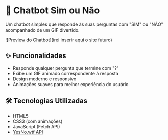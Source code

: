 # 🤖 Chatbot Sim ou Não

Um chatbot simples que responde às suas perguntas com "SIM" ou "NÃO" acompanhado de um GIF divertido.

![Preview do Chatbot](irei inserir aqui o site futuro)

## ✨ Funcionalidades

- Responde qualquer pergunta que termine com "?"
- Exibe um GIF animado correspondente à resposta
- Design moderno e responsivo
- Animações suaves para melhor experiência do usuário

## 🛠️ Tecnologias Utilizadas

- HTML5
- CSS3 (com animações)
- JavaScript (Fetch API)
- [YesNo.wtf API](https://yesno.wtf/api)